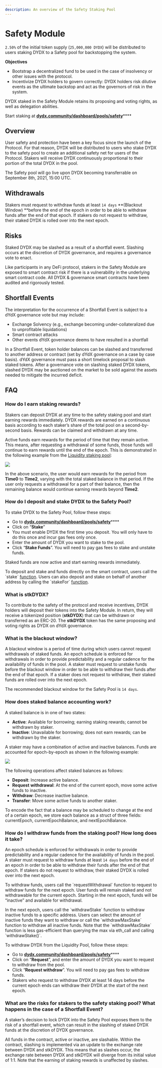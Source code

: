 ```yaml
---
description: An overview of the Safety Staking Pool
---
```


# Safety Module

`2.50%` of the initial token supply (`25,000,000 DYDX`) will be distributed to users staking DYDX to a Safety pool for backstopping the system.

**Objectives**

* Bootstrap a decentralized fund to be used in the case of insolvency or other issues with the protocol.
* Incentivize DYDX holders to govern correctly: DYDX holders risk dilutive events as the ultimate backstop and act as the governors of risk in the system.

DYDX staked in the Safety Module retains its proposing and voting rights, as well as delegation abilities.

Start staking at [**dydx.community/dashboard/pools/safety**](https://dydx.community/dashboard/pools/safety)****

## Overview

User safety and protection have been a key focus since the launch of the Protocol. For that reason, DYDX will be distributed to users who stake DYDX to the safety pool to create an additional safety net for users of the Protocol.  Stakers will receive DYDX continuously proportional to their portion of the total DYDX in the pool.

The Safety pool will go live upon DYDX becoming transferrable on September 8th, 2021, 15:00 UTC.

## Withdrawals

Stakers must request to withdraw funds at least `14 days` **(Blackout Window) **before the end of the epoch in order to be able to withdraw funds after the end of that epoch. If stakers do not request to withdraw, their staked DYDX is rolled over into the next epoch.&#x20;

## Risks

Staked DYDX may be slashed as a result of a shortfall event. Slashing occurs at the discretion of DYDX governance, and requires a governance vote to enact.

Like participants in any DeFi protocol, stakers in the Safety Module are exposed to smart contract risk if there is a vulnerability in the underlying smart contract code. All DYDX & governance smart contracts have been audited and rigorously tested.

## Shortfall Events

The interpretation for the occurrence of a Shortfall Event is subject to a dYdX governance vote but may include:

* Exchange Solvency (e.g., exchange becoming under-collateralized due to unprofitable liquidations)
* Smart contract attacks
* Other events dYdX governance deems to have resulted in a shortfall

In a Shortfall Event, token holder balances can be slashed and transferred to another address or contract (set by dYdX governance on a case by case basis). dYdX governance must pass a short timelock proposal to slash staked tokens. After a governance vote on slashing staked DYDX tokens, slashed DYDX may be auctioned on the market to be sold against the assets needed to mitigate the incurred deficit.

## FAQ

### How do I earn staking rewards?

Stakers can deposit DYDX at any time to the safety staking pool and start earning rewards immediately. DYDX rewards are earned on a continuous basis according to each staker’s share of the total pool on a second-by-second basis. Rewards can be claimed and withdrawn at any time.

Active funds earn rewards for the period of time that they remain active. This means, after requesting a withdrawal of some funds, those funds will continue to earn rewards until the end of the epoch. This is demonstrated in the following example from the [Liquidity staking pool](https://docs.dydx.community/dydx-governance/staking-pools/liquidity-staking-pool):

![](<../.gitbook/assets/image (59).png>)

In the above scenario, the user would earn rewards for the period from **Time0** to **Time2**, varying with the total staked balance in that period. If the user only requests a withdrawal for a part of their balance, then the remaining balance would continue earning rewards beyond **Time2**.

### How do I deposit and stake DYDX to the Safety Pool?

To stake DYDX to the Safety Pool, follow these steps:

* Go to [**dydx.community/dashboard/pools/safety**](https://dydx.community/dashboard/pools/safety)****
* Click on “**Stake**”
* You must enable DYDX the first time you deposit. You will only have to do this once and incur gas fees only once.
* Enter the amount of DYDX you want to stake to the pool.
* Click “**Stake Funds**”.  You will need to pay gas fees to stake and unstake funds.

Staked funds are now active and start earning rewards immediately.

To deposit and stake and funds directly on the smart contract, users call the \`stake\` [function](https://github.com/dydxprotocol/governance-private/blob/2645927b44f517f51c84e35a00a1ee810300c13f/contracts/liquidity/v1/impl/LS1Staking.sol#L59). Users can also deposit and stake on behalf of another address by calling the \`stakeFor\` [function](https://github.com/dydxprotocol/governance-private/blob/2645927b44f517f51c84e35a00a1ee810300c13f/contracts/liquidity/v1/impl/LS1Staking.sol#L64).

### What is stkDYDX?

To contribute to the safety of the protocol and receive incentives, DYDX holders will deposit their tokens into the Safety Module. In return, they will receive a tokenized position (**stkDYDX**) that can be withdrawn or transferred as an ERC-20. The **stkDYDX** token has the same proposing and voting rights as DYDX on dYdX governance.

### What is the blackout window?

A blackout window is a period of time during which users cannot request withdrawals of staked funds. An epoch schedule is enforced for withdrawals in order to provide predictability and a regular cadence for the availability of funds in the pool. A staker must request to unstake funds before the blackout window in order to be able to withdraw their funds after the end of that epoch. If a staker does not request to withdraw, their staked funds are rolled over into the next epoch.

The recommended blackout window for the Safety Pool is `14 days`.

### How does staked balance accounting work?

A staked balance is in one of two states:

* **Active**: Available for borrowing; earning staking rewards; cannot be withdrawn by staker.
* **Inactive**: Unavailable for borrowing; does not earn rewards; can be withdrawn by the staker.

A staker may have a combination of active and inactive balances. Funds are accounted for epoch-by-epoch as shown in the following example:

![](<../.gitbook/assets/image (36).png>)

The following operations affect staked balances as follows:

* **Deposit**: Increase active balance.
* **Request** **withdrawal**: At the end of the current epoch, move some active funds to inactive.
* **Withdraw**: Decrease inactive balance.
* **Transfer**: Move some active funds to another staker.

To encode the fact that a balance may be scheduled to change at the end of a certain epoch, we store each balance as a struct of three fields: currentEpoch, currentEpochBalance, and nextEpochBalance.

### How do I withdraw funds from the staking pool? How long does it take?

An epoch schedule is enforced for withdrawals in order to provide predictability and a regular cadence for the availability of funds in the pool. A staker must request to withdraw funds at least `14 days` before the end of an epoch in order to be able to withdraw their funds after the end of that epoch. If stakers do not request to withdraw, their staked DYDX is rolled over into the next epoch.

To withdraw funds, users call the \`requestWithdrawal\` function to request to withdraw funds for the next epoch. User funds will remain staked and not withdrawable for the current epoch. Starting in the next epoch, funds will be “inactive” and available for withdrawal.

In the next epoch, users call the \`withdrawStake\` function to withdraw inactive funds to a specific address. Users can select the amount of inactive funds they want to withdraw or call the \`withdrawMaxStake\` function to withdraw all inactive funds. Note that the \`withdrawMaxStake\` function is less gas-efficient than querying the max via eth\_call and calling \`withdrawStake()\`.

To withdraw DYDX from the Liquidity Pool, follow these steps:

* Go to [**dydx.community/dashboard/pools/safety**](https://dydx.community/dashboard/pools/safety)****
* Click on “**Request**”, and enter the amount of DYDX you want to request to withdraw from the pool.
* Click “**Request withdraw**”. You will need to pay gas fees to withdraw funds.
* Stakers who request to withdraw DYDX at least 14 days before the current epoch ends can withdraw their DYDX at the start of the next epoch.

### What are the risks for stakers to the safety staking pool? What happens in the case of a Shortfall Event?

A staker’s decision to lock DYDX into the Safety Pool exposes them to the risk of a shortfall event, which can result in the slashing of staked DYDX funds at the discretion of DYDX governance.

All funds in the contract, active or inactive, are slashable. Within the contract, slashing is implemented via an update to the exchange rate between DYDX and stkDYDX. This means that as slashes occur, the exchange rate between DYDX and stkDYDX will diverge from its initial value of 1:1. Note that the earning of staking rewards is unaffected by slashes.
